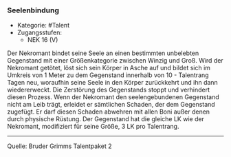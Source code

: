 ### Seelenbindung

- Kategorie: #Talent
- Zugangsstufen:
  - NEK 16 (V)

Der Nekromant bindet seine Seele an einen bestimmten unbelebten Gegenstand mit einer Größenkategorie zwischen Winzig und Groß. Wird der Nekromant getötet, löst sich sein Körper in Asche auf und bildet sich im Umkreis von 1 Meter zu dem Gegenstand innerhalb von 10 - Talentrang Tagen neu, woraufhin seine Seele in den Körper zurückkehrt und ihn dann wiedererweckt. Die Zerstörung des Gegenstands stoppt und verhindert diesen Prozess. Wenn der Nekromant den seelengebundenen Gegenstand nicht am Leib trägt, erleidet er sämtlichen Schaden, der dem Gegenstand zugefügt. Er darf diesen Schaden abwehren mit allen Boni außer denen durch physische Rüstung. Der Gegenstand hat die gleiche LK wie der Nekromant, modifiziert für seine Größe, 3 LK pro Talentrang.

---

Quelle: Bruder Grimms Talentpaket 2
